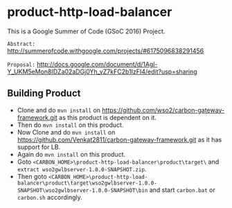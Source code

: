 # product-http-load-balancer
This is a Google Summer of Code (GSoC 2016) Project.

 `Abstract:` http://summerofcode.withgoogle.com/projects/#6175096838291456

 `Proposal:` http://docs.google.com/document/d/1Agl-Y_UKM5eMon8IDZa02aDGj0Yh_vZ7kFC2b1IzFI4/edit?usp=sharing

Building Product
----------------

- Clone and do `mvn install` on https://github.com/wso2/carbon-gateway-framework.git as this product is dependent on it.
- Then do `mvn install` on this product.
- Now Clone and do `mvn install` on https://github.com/Venkat2811/carbon-gateway-framework.git as it has support for LB.
- Again do `mvn install` on this product.
- Goto `<CARBON_HOME>\product-http-load-balancer\product\target\` and `extract wso2gwlbserver-1.0.0-SNAPSHOT.zip`.
- Then goto `<CARBON_HOME>\product-http-load-balancer\product\target\wso2gwlbserver-1.0.0-SNAPSHOT\wso2gwlbserver-1.0.0-SNAPSHOT\bin` and start `carbon.bat` or `carbon.sh` accordingly. 




